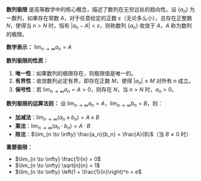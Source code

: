 **数列极限** 是高等数学中的核心概念，描述了数列在无穷远处的趋向性。设 $\{a_n\}$ 为一数列，如果存在常数 $A$，对于任意给定的正数 $\varepsilon$（无论多么小），总存在正整数 $N$，使得当 $n > N$ 时，恒有 $|a_n - A| < \varepsilon$，则称数列 $\{a_n\}$ 收敛于 $A$，$A$ 称为数列的极限。

**数学表示：** $\lim_{n \to \infty} a_n = A$

**数列极限的性质：**
1. **唯一性**：如果数列的极限存在，则极限值是唯一的。
2. **有界性**：收敛数列必定有界，即存在正数 $M$，使得 $|a_n| \leq M$ 对所有 $n$ 成立。
3. **保号性**：若 $\lim_{n \to \infty} a_n = A > 0$，则存在 $N$，当 $n > N$ 时，$a_n > 0$。

**数列极限的运算法则：**
设 $\lim_{n \to \infty} a_n = A$，$\lim_{n \to \infty} b_n = B$，则：
- **加减法**：$\lim_{n \to \infty} (a_n \pm b_n) = A \pm B$
- **乘法**：$\lim_{n \to \infty} (a_n \cdot b_n) = A \cdot B$
- **除法**：$\lim_{n \to \infty} \frac{a_n}{b_n} = \frac{A}{B}$（当 $B \neq 0$ 时）

**重要极限：**
- $\lim_{n \to \infty} \frac{1}{n} = 0$
- $\lim_{n \to \infty} \sqrt[n]{n} = 1$
- $\lim_{n \to \infty} \left(1 + \frac{1}{n}\right)^n = e$
